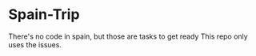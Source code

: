 # Spain-Trip
There's no code in spain, but those are tasks to get ready
This repo only uses the issues.

